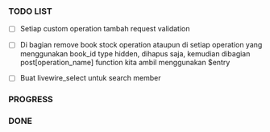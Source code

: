 ### TODO LIST
- [ ] Setiap custom operation tambah request validation
- [ ] Di bagian remove book stock operation ataupun di setiap operation yang menggunakan book_id type hidden, dihapus saja, kemudian dibagian post[operation_name] function kita ambil menggunakan $entry
- [ ] Buat livewire_select untuk search member


### PROGRESS



### DONE